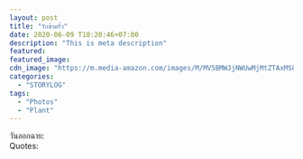 ```yaml
---
layout: post
title: "รักข้ามรั้ว"
date: 2020-06-09 T10:20:46+07:00
description: "This is meta description"
featured:
featured_image:
cdn_image: "https://m.media-amazon.com/images/M/MV5BMWJjNWUwMjMtZTAxMS00MDljLWExYmMtM2M2MmU3NzMxZjhlXkEyXkFqcGdeQXVyNTE4NDk0NQ@@._V1_.jpg"
categories:
  - "STORYLOG"
tags:
  - "Photos"
  - "Plant"
---
```

วันออกฉาย:  
Quotes:  
